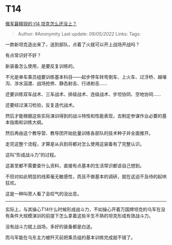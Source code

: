 # T14
[俄军最精锐的 t14 坦克怎么还没上？](https://www.zhihu.com/question/525727953/answer/2471045336)

> Author: #Anonymity 
Last update: *09/05/2022* 
Links: 
Tags: 

一款新坦克造出来了，送到部队，点着了火就可以开上战场开战吗？

有点常识好不好？

新装备怎么使用，是要反复训练的。

不光是单车乘员组要训练基本科目——起步停车转弯倒车、上火车、过浮桥、越壕沟、涉水泅渡、战场抢修、静态射击、行进射击……

还要训练双车战术、三车战术、排级战术、连级战术、步坦协同、空地协同……

还要经过演习检验，反复迭代战术。

然后才能根据这些实际演训得到的战斗特性和性能表现，去制定参谋作业必要的基本指南和训练大纲。

然后再由这个教导营、教导团开始批量训练各部队的技术种子并全面推开。

走完这整个流程，才算是从兵到将都对怎么使用这装备有了完整认识。

这叫“形成战斗力”的过程。

这甚至都不需要查什么资料，直接有点基本的生活常识都该自己想到。

不但对如此明显的线索毫无敏感性，而且不做基本的调研，就在这迫不及待的起哄狂欢。

这是一种叫旁人看了会叹气的没出息。

---

实际上，与其操心T14什么时候形成战斗力，不如操心开着万国牌坦克的乌军在没有条件大规模演训的前提下怎么拿着这些半生不熟的坦克形成有效战斗力。

没有战斗力就上战场，多好的装备都是白送。

而乌军能在乌东主力被歼灭前把乘员组的基本训练完成就不错了。

